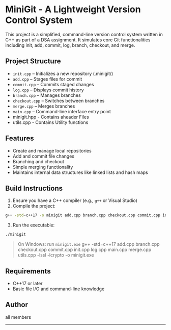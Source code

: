 # MiniGit - A Lightweight Version Control System

This project is a simplified, command-line version control system written in C++ as part of a DSA assignment. It simulates core Git functionalities including init, add, commit, log, branch, checkout, and merge.

##  Project Structure

- `init.cpp` – Initializes a new repository (.minigit/)
- `add.cpp` – Stages files for commit
- `commit.cpp` – Commits staged changes
- `log.cpp` – Displays commit history
- `branch.cpp` – Manages branches
- `checkout.cpp` – Switches between branches
- `merge.cpp` – Merges branches
- `main.cpp` – Command-line interface entry point
- minigit.hpp - Contains aheader Files
- utils.cpp - Contains Utility functions

##  Features

- Create and manage local repositories
- Add and commit file changes
- Branching and checkout
- Simple merging functionality
- Maintains internal data structures like linked lists and hash maps

## Build Instructions

1. Ensure you have a C++ compiler (e.g., `g++` or Visual Studio)
2. Compile the project:

```bash
g++ -std=c++17 -o minigit add.cpp branch.cpp checkout.cpp commit.cpp init.cpp log.cpp main.cpp merge.cpputils.cpp 
```

3. Run the executable:

```bash
./minigit
```

> On Windows: run `minigit.exe`
g++ -std=c++17 add.cpp branch.cpp checkout.cpp commit.cpp init.cpp log.cpp main.cpp merge.cpp utils.cpp -lssl -lcrypto -o minigit.exe



##  Requirements

- C++17 or later
- Basic file I/O and command-line knowledge



##  Author
 all members


---
